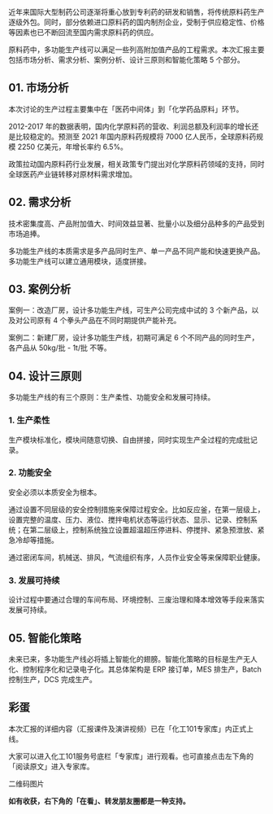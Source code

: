 近年来国际大型制药公司逐渐将重心放到专利药的研发和销售，将传统原料药生产逐级外包。同时，部分依赖进口原料药的国内制剂企业，受制于供应稳定性、价格等因素也已不断回流至国内需求原料药的供应。

原料药中，多功能生产线可以满足一些列高附加值产品的工程需求。本次汇报主要包括市场分析、需求分析、案例分析、设计三原则和智能化策略 5 个部分。

## 01. 市场分析

本次讨论的生产过程主要集中在「医药中间体」到「化学药品原料」环节。

2012-2017 年的数据表明，国内化学原料药的营收、利润总额及利润率的增长还是比较稳定的。预测至 2021 年国内原料药规模将 7000 亿人民币，全球原料药规模 2250 亿美元，年增长率约 6.5%。

政策拉动国内原料药行业发展，相关政策专门提出对化学原料药领域的支持，同时全球医药产业链转移对原材料需求增加。

## 02. 需求分析

技术密集度高、产品附加值大、时间效益显著、批量小以及细分品种多的产品受到市场追捧。

多功能生产线的本质需求是多产品同时生产、单一产品不同产能和快速更换产品。多功能生产线可以建立通用模块，适度拼接。

## 03. 案例分析

案例一：改造厂房，设计多功能生产线，可生产公司完成中试的 3 个新产品，以及对公司原有 4 个拳头产品在不同时期提供产能补充。

案例二：新建厂房，设计多功能生产线，初期可满足 6 个不同产品的同时生产，各产品从 50kg/批 - 1t/批 不等。

## 04. 设计三原则

多功能生产线的有三个原则：生产柔性、功能安全和发展可持续。

### 1. 生产柔性

生产模块标准化，模块间随意切换、自由拼接，同时实现生产全过程的完成批记录。

### 2. 功能安全

安全必须以本质安全为根本。

通过设置不同层级的安全控制措施来保障过程安全。比如反应釜，在第一层级上，设置完整的温度、压力、液位、搅拌电机状态等运行状态、显示、记录、控制系统；在第二层级上，控制系统独立设置超温超压停进料、停搅拌、紧急预泄放、紧急冷却等措施。

通过密闭车间，机械送、排风，气流组织有序，人员作业安全等来保障职业健康。

### 3. 发展可持续

设计过程中要通过合理的车间布局、环境控制、三废治理和降本增效等手段来落实发展可持续。

## 05. 智能化策略

未来已来，多功能生产线必将插上智能化的翅膀。智能化策略的目标是生产无人化、控制程序化和记录电子化。其总体架构是 ERP 接订单，MES 排生产，Batch 控制生产，DCS 完成生产。

## 彩蛋

本次汇报的详细内容（汇报课件及演讲视频）已在「化工101专家库」内正式上线。

大家可以进入化工101服务号底栏「专家库」进行观看。也可直接点击左下角的「阅读原文」进入专家库。

二维码图片

**如有收获，右下角的「在看」、转发朋友圈都是一种支持。**
